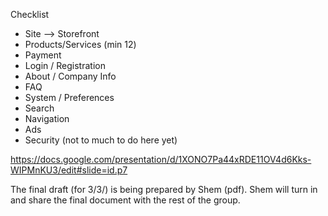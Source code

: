 Checklist

- Site --> Storefront
- Products/Services (min 12)
- Payment
- Login / Registration
- About / Company Info
- FAQ
- System / Preferences
- Search
- Navigation
- Ads
- Security (not to much to do here yet)

https://docs.google.com/presentation/d/1XONO7Pa44xRDE11OV4d6Kks-WIPMnKU3/edit#slide=id.p7

The final draft (for 3/3/) is being prepared by Shem (pdf). Shem will turn in and share the final document with the rest of the group.

